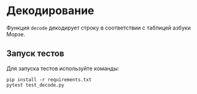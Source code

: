# Декодирование

Функция `decode` декодирует строку в соответствии с таблицей азбуки Морзе.

## Запуск тестов

Для запуска тестов используйте команды:
```linux
pip install -r requirements.txt
pytest test_decode.py
```